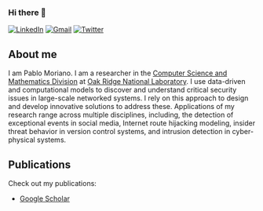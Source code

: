 ### Hi there 👋

[![LinkedIn](https://img.shields.io/badge/LinkedIn-0077B5?style=for-the-badge&logo=linkedin&logoColor=white)](https://www.linkedin.com/in/pablo-moriano-phd-1a949923/)
[![Gmail](https://img.shields.io/badge/Gmail-D14836?style=for-the-badge&logo=gmail&logoColor=white)](mailto:moriano@ieee.org)
[![Twitter](https://img.shields.io/badge/Twitter-1DA1F2?style=for-the-badge&logo=twitter&logoColor=white)](https://twitter.com/morianop)

## About me

I am Pablo Moriano. I am a researcher in the [Computer Science and Mathematics Division](https://csmd.ornl.gov/) at [Oak Ridge National Laboratory](https://www.ornl.gov/). I use data-driven and computational models to discover and understand critical security issues in large-scale networked systems. I rely on this approach to design and develop innovative solutions to address these. Applications of my research range across multiple disciplines, including, the detection of exceptional events in social media, Internet route hijacking modeling, insider threat behavior in version control systems, and intrusion detection in cyber-physical systems. 


## Publications

Check out my publications:

* [Google Scholar](https://scholar.google.com/citations?hl=en&user=igB8dJoAAAAJ)


<!--
**pmoriano/pmoriano** is a ✨ _special_ ✨ repository because its `README.md` (this file) appears on your GitHub profile.

Here are some ideas to get you started:

- 🔭 I’m currently working on ...
- 🌱 I’m currently learning ...
- 👯 I’m looking to collaborate on ...
- 🤔 I’m looking for help with ...
- 💬 Ask me about ...
- 📫 How to reach me: ...
- 😄 Pronouns: ...
- ⚡ Fun fact: ...
-->
